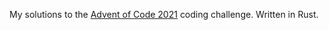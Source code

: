 My solutions to the [Advent of Code 2021](https://adventofcode.com/2021) coding challenge. Written in Rust.